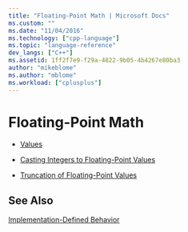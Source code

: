 ```yaml
---
title: "Floating-Point Math | Microsoft Docs"
ms.custom: ""
ms.date: "11/04/2016"
ms.technology: ["cpp-language"]
ms.topic: "language-reference"
dev_langs: ["C++"]
ms.assetid: 1ff2f7e9-f29a-4822-9b05-4b4267e80ba3
author: "mikeblome"
ms.author: "mblome"
ms.workload: ["cplusplus"]
---
```

# Floating-Point Math
-   [Values](../c-language/values.md)  
  
-   [Casting Integers to Floating-Point Values](../c-language/casting-integers-to-floating-point-values.md)  
  
-   [Truncation of Floating-Point Values](../c-language/truncation-of-floating-point-values.md)  
  
## See Also  
 [Implementation-Defined Behavior](../c-language/implementation-defined-behavior.md)
